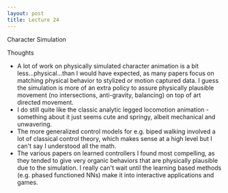 ```yaml
---
layout: post
title: Lecture 24
---
```


Character Simulation

Thoughts
-  A lot of work on physically simulated character animation is a bit less...physical...than I would have expected, as many papers focus on matching physical behavior to stylized or motion captured data. I guess the simulation is more of an extra policy to assure physically plausible movement (no intersections, anti-gravity, balancing) on top of art directed movement. 
- I do still quite like the classic analytic legged locomotion animation - something about it just seems cute and springy, albeit mechanical and unwavering.
- The more generalized control models for e.g. biped walking involved a lot of classical control theory, which makes sense at a high level but I can't say I understood all the math.
- The various papers on learned controllers I found most compelling, as they tended to give very organic behaviors that are physically plausible due to the simulation. I really can't wait until the learning based methods (e.g. phased functioned NNs) make it into interactive applications and games.
